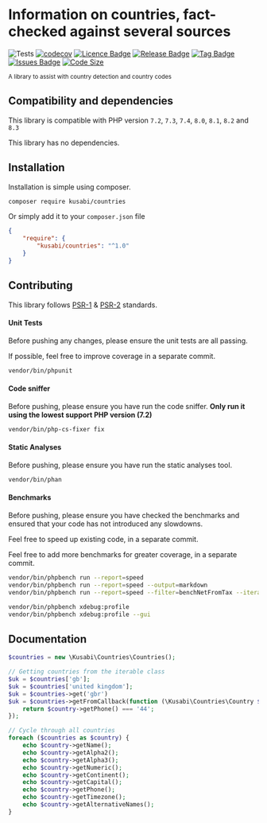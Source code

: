 # Information on countries, fact-checked against several sources

![Tests](https://github.com/kusabi/countries/workflows/quality/badge.svg)
[![codecov](https://codecov.io/gh/kusabi/countries/branch/main/graph/badge.svg)](https://codecov.io/gh/kusabi/countries)
[![Licence Badge](https://img.shields.io/github/license/kusabi/countries.svg)](https://img.shields.io/github/license/kusabi/countries.svg)
[![Release Badge](https://img.shields.io/github/release/kusabi/countries.svg)](https://img.shields.io/github/release/kusabi/countries.svg)
[![Tag Badge](https://img.shields.io/github/tag/kusabi/countries.svg)](https://img.shields.io/github/tag/kusabi/countries.svg)
[![Issues Badge](https://img.shields.io/github/issues/kusabi/countries.svg)](https://img.shields.io/github/issues/kusabi/countries.svg)
[![Code Size](https://img.shields.io/github/languages/code-size/kusabi/countries.svg?label=size)](https://img.shields.io/github/languages/code-size/kusabi/countries.svg)

<sup>A library to assist with country detection and country codes</sup>

## Compatibility and dependencies

This library is compatible with PHP version `7.2`, `7.3`, `7.4`, `8.0`, `8.1`, `8.2` and `8.3`

This library has no dependencies.

## Installation

Installation is simple using composer.

```bash
composer require kusabi/countries
```

Or simply add it to your `composer.json` file

```json
{
    "require": {
        "kusabi/countries": "^1.0"
    }
}
```

## Contributing

This library follows [PSR-1](https://www.php-fig.org/psr/psr-1/) & [PSR-2](https://www.php-fig.org/psr/psr-2/) standards.


#### Unit Tests

Before pushing any changes, please ensure the unit tests are all passing.

If possible, feel free to improve coverage in a separate commit.

```bash
vendor/bin/phpunit
```

#### Code sniffer

Before pushing, please ensure you have run the code sniffer. **Only run it using the lowest support PHP version (7.2)**

```bash
vendor/bin/php-cs-fixer fix
```

#### Static Analyses

Before pushing, please ensure you have run the static analyses tool.

```bash
vendor/bin/phan
```

#### Benchmarks

Before pushing, please ensure you have checked the benchmarks and ensured that your code has not introduced any slowdowns.

Feel free to speed up existing code, in a separate commit.

Feel free to add more benchmarks for greater coverage, in a separate commit.

```bash
vendor/bin/phpbench run --report=speed
vendor/bin/phpbench run --report=speed --output=markdown
vendor/bin/phpbench run --report=speed --filter=benchNetFromTax --iterations=50 --revs=50000

vendor/bin/phpbench xdebug:profile
vendor/bin/phpbench xdebug:profile --gui
```

## Documentation

```php
$countries = new \Kusabi\Countries\Countries();

// Getting countries from the iterable class
$uk = $countries['gb'];
$uk = $countries['united kingdom'];
$uk = $countries->get('gbr')
$uk = $countries->getFromCallback(function (\Kusabi\Countries\Country $country) {
    return $country->getPhone() === '44';
});

// Cycle through all countries
foreach ($countries as $country) {
    echo $country->getName();
    echo $country->getAlpha2();
    echo $country->getAlpha3();
    echo $country->getNumeric();
    echo $country->getContinent();
    echo $country->getCapital();
    echo $country->getPhone();
    echo $country->getTimezone();
    echo $country->getAlternativeNames();
}
```